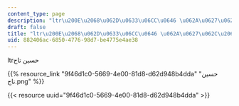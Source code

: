 ```yaml
---
content_type: page
description: "ltr\u200E\u2068\u062D\u0633\u06CC\u0646 \u062A\u0627\u062C"
draft: false
title: "ltr\u200E\u2068\u062D\u0633\u06CC\u0646 \u062A\u0627\u062C\u2069"
uid: 882406ac-6850-4776-98d7-be4775e4ae38
---
```

ltr‎⁨حسین تاج

{{% resource_link "9f46d1c0-5669-4e00-81d8-d62d948b4dda" "⁨حسین تاج⁩.png" %}}

{{< resource uuid="9f46d1c0-5669-4e00-81d8-d62d948b4dda" >}}